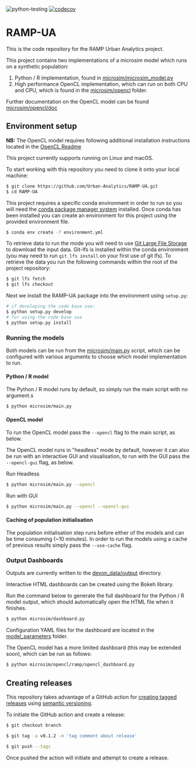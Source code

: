 ![python-testing](https://github.com/Urban-Analytics/RAMP-UA/workflows/python-testing/badge.svg)
[![codecov](https://codecov.io/gh/Urban-Analytics/RAMP-UA/branch/master/graph/badge.svg)](https://codecov.io/gh/Urban-Analytics/RAMP-UA)
# RAMP-UA

This is the code repository for the RAMP Urban Analytics project.

This project contains two implementations of a microsim model which runs on a synthetic population:
1. Python / R implementation, found in [microsim/microsim_model.py](./microsim/microsim_model.py)
2. High performance OpenCL implementation, which can run on both CPU and CPU, 
which is found in the [microsim/opencl](./microsim/opencl) folder. 

Further documentation on the OpenCL model can be found [microsim/opencl/doc](./microsim/opencl/doc)

## Environment setup

**NB:** The OpenCL model requires following additional installation instructions located in the 
[OpenCL Readme](./microsim/opencl/README.md)

This project currently supports running on Linux and macOS.

To start working with this repository you need to clone it onto your local machine:

```bash
$ git clone https://github.com/Urban-Analytics/RAMP-UA.git
$ cd RAMP-UA
```

This project requires a specific conda environment in order to run so you will need the [conda package manager system](https://docs.anaconda.com/anaconda/install/) installed. Once conda has been installed you can create an environment for this project using the provided environment file.

```bash
$ conda env create -f environment.yml
```

To retrieve data to run the mode you will need to use [Git Large File Storage](https://git-lfs.github.com/) to download the input data. Git-lfs is installed within the conda environment (you may need to run `git lfs install` on your first use of git lfs). To retrieve the data you run the following commands within the root of the project repository:

```bash
$ git lfs fetch
$ git lfs checkout
``` 

Next we install the RAMP-UA package into the environment using `setup.py`:

```bash
# if developing the code base use:
$ python setup.py develop
# for using the code base use
$ python setup.py install
```

### Running the models
Both models can be run from the [microsim/main.py](./microsim/main.py) script, which can be configured with various arguments
to choose which model implementation to run.

#### Python / R model

The Python / R model runs by default, so simply run the main script with no argument.s

```bash
$ python microsim/main.py 
```

#### OpenCL model
To run the OpenCL model pass the `--opencl` flag to the main script, as below.

The OpenCL model runs in "headless" mode by default, however it can also be run with an interactive GUI and visualisation,
to run with the GUI pass the `--opencl-gui` flag, as below.

Run Headless
```bash
$ python microsim/main.py --opencl
```

Run with GUI
```bash
$ python microsim/main.py --opencl --opencl-gui
```

#### Caching of population initialisation
The population initialisation step runs before either of the models and can be time consuming (~10 minutes). In order to run
the models using a cache of previous results simply pass the `--use-cache` flag.

### Output Dashboards
Outputs are currently written to the [devon_data/output](./devon_data/output) directory.

Interactive HTML dashboards can be created using the Bokeh library.
 
Run the command below to generate the full dashboard for the Python / R model output, which should automatically open
the HTML file when it finishes.
 ```bash
$ python microsim/dashboard.py
```
Configuration YAML files for the dashboard are located in the [model_parameters](./model_parameters) folder.

The OpenCL model has a more limited dashboard (this may be extended soon), which can be run as follows:
 ```bash
$ python microsim/opencl/ramp/opencl_dashboard.py
```

## Creating releases
This repository takes advantage of a GitHub action for [creating tagged releases](https://github.com/marvinpinto/action-automatic-releases) using [semantic versioning](https://semver.org/).

To initiate the GitHub action and create a release:

```bash
$ git checkout branch

$ git tag -a v0.1.2 -m 'tag comment about release'

$ git push --tags
```
Once pushed the action will initiate and attempt to create a release.